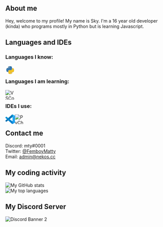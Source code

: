 ## About me
Hey, welcome to my profile!
My name is Sky.
I'm a 16 year old developer (kinda) who programs mostly in Python but is learning Javascript.

## Languages and IDEs

### Languages I know:

<img style="padding: 1.5px" align="left" alt="Python" width="26px" src="https://raw.githubusercontent.com/Mempler/Mempler/master/assets//py.svg"/> <br/>

### Languages I am learning:

<img align="left" alt="VSCode" width="30px" height="30px" src="https://upload.wikimedia.org/wikipedia/commons/thumb/9/99/Unofficial_JavaScript_logo_2.svg/512px-Unofficial_JavaScript_logo_2.svg.png"/><br/>

### IDEs I use:

<img align="left" alt="VSCode" width="30px" height="30px" src="https://raw.githubusercontent.com/Mempler/Mempler/master/assets//visual-studio-code.svg"/>
<img align="left" alt="PyCharm" width="30px" height="30px" height="30px" src="https://upload.wikimedia.org/wikipedia/commons/thumb/1/1d/PyCharm_Icon.svg/512px-PyCharm_Icon.svg.png"/> <br/>

## Contact me
Discord: mty#0001 \
Twitter: [@FemboyMatty](https://twitter.com/femboymatty) \
Email:   [admin@nekos.cc](mailto:admin@nekos.cc)

## My coding activity

![My GitHub stats](https://github-readme-stats.vercel.app/api?username=xskyyy&show_icons=true&theme=material-palenight) <br/>
![My top languages](https://github-readme-stats.vercel.app/api/top-langs/?username=xskyyy&theme=material-palenight)

## My Discord Server
![Discord Banner 2](https://discordapp.com/api/guilds/872923425927225434/widget.png?style=banner2)
